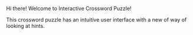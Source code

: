 Hi there! Welcome to Interactive Crossword Puzzle!

This crossword puzzle has an intuitive user interface with a new of way of looking at hints. 


